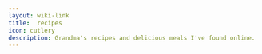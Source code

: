 ```yaml
---
layout: wiki-link
title:  recipes
icon: cutlery
description: Grandma's recipes and delicious meals I've found online.
---
```

